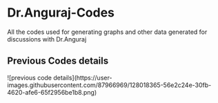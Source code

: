 # Dr.Anguraj-Codes
All the codes used for generating graphs and other data generated for discussions with Dr.Anguraj

<h2> Previous Codes details <br/> </h2>
![previous code details](https://user-images.githubusercontent.com/87966969/128018365-56e2c24e-30fb-4620-afe6-65f2956be1b8.png)
